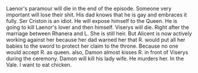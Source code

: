 Laenor's paramour will die in the end of the episode. Someone very important will lose their shit. His dad knows that he is gay and embraces it fully. Ser Criston is an idiot. He will expose himself to the Queen. He is going to kill Laenor's lover and then himself. Viserys will die. Right after the marriage between Rhanera and L. She is still heir. But Alicent is now actively working against her because her dad warned her that R. would put all her babies to the sword to protect her claim to the throne. Because no one would accept R. as queen. also, Damon almost kisses R. in front of Viserys during the ceremony. Damon will kill his lady wife. He murders her. In the Vale. I want to eat chicken.
